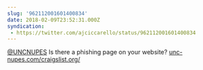 ```yaml
---
slug: '962112001601400834'
date: 2018-02-09T23:52:31.000Z
syndication:
 - https://twitter.com/ajciccarello/status/962112001601400834
---
```


[@UNCNUPES](https://twitter.com/UNCNUPES) Is there a phishing page on your website? [unc-nupes.com/craigslist.org/](http://unc-nupes.com/craigslist.org/)
